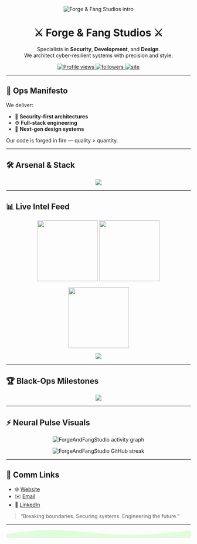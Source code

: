 <!-- Typing Banner -->
<p align="center">
  <img src="https://readme-typing-svg.herokuapp.com?size=28&color=39FF14&width=850&lines=Forge+%26+Fang+Studios+%7C+Security+%7C+Development+%7C+Design;Engineering+Secure%2C+Scalable%2C+Futuristic+Systems." alt="Forge & Fang Studios intro">
</p>

<h1 align="center">⚔️ Forge & Fang Studios ⚔️</h1>
<p align="center">
  Specialists in <b>Security</b>, <b>Development</b>, and <b>Design</b>.<br/>
  We architect cyber-resilient systems with precision and style.
</p>

<p align="center">
  <a href="https://komarev.com/ghpvc/?username=ForgeAndFangStudio&style=for-the-badge&color=39FF14">
    <img src="https://komarev.com/ghpvc/?username=ForgeAndFangStudio&style=for-the-badge&color=39FF14" alt="Profile views"/>
  </a>
  <a href="https://github.com/ForgeAndFangStudio">
    <img alt="followers" src="https://img.shields.io/github/followers/ForgeAndFangStudio?style=for-the-badge&color=00F0FF">
  </a>
  <a href="https://forgeandfangstudio.com">
    <img alt="site" src="https://img.shields.io/badge/Website-forgeandfangstudio.com-black?style=for-the-badge&logo=torbrowser&logoColor=39FF14">
  </a>
</p>

---

## 🧭 Ops Manifesto
We deliver:
- 🔐 **Security-first architectures**  
- ⚙️ **Full-stack engineering**  
- 🎨 **Next-gen design systems**  

Our code is forged in fire — quality > quantity.

---

## 🛠️ Arsenal & Stack
<p align="center">
  <img src="https://skillicons.dev/icons?i=linux,docker,kubernetes,nginx,aws,azure,gcp,terraform,postgres,redis,python,go,ts,react,nextjs,tailwind,figma,git,githubactions&perline=10" />
</p>

---

## 📊 Live Intel Feed
<p align="center">
  <img height="165" src="https://github-readme-stats.vercel.app/api?username=ForgeAndFangStudio&show_icons=true&rank_icon=github&hide_title=true&theme=radical" />
  <img height="165" src="https://streak-stats.demolab.com?user=ForgeAndFangStudio&theme=radical&hide_longest_streak=true" />
</p>

<p align="center">
  <img height="165" src="https://github-readme-stats.vercel.app/api/top-langs/?username=ForgeAndFangStudio&layout=compact&langs_count=8&theme=radical" />
</p>

<p align="center">
  <a href="https://github-profile-trophy.vercel.app/?username=ForgeAndFangStudio">
    <img src="https://github-profile-trophy.vercel.app/?username=ForgeAndFangStudio&theme=matrix&margin-w=12&no-frame=true&row=1&column=6" />
  </a>
</p>

---

## 🏆 Black-Ops Milestones
<p align="center">
  <img src="https://github-contributor-stats.vercel.app/api?username=ForgeAndFangStudio&combine_all_yearly_contributions=true&theme=dark" />
</p>

---

## ⚡ Neural Pulse Visuals
<p align="center">
  <!-- Activity graph (cyberpunk theme) -->
  <img
    src="https://github-readme-activity-graph.vercel.app/graph?username=ForgeAndFangStudio&bg_color=000000&color=39ff14&line=00f0ff&point=ff0055&hide_border=true&radius=8"
    alt="ForgeAndFangStudio activity graph" />
</p>

<p align="center">
  <!-- Streak (reinforced cyber look) -->
  <img
    src="https://streak-stats.demolab.com?user=ForgeAndFangStudio&theme=highcontrast&hide_longest_streak=true"
    alt="ForgeAndFangStudio GitHub streak" />
</p>

---

## 📡 Comm Links
- 🌐 [Website](https://forgeandfangstudio.com)  
- ✉️ [Email](mailto:forgeandfang@mail.com)  
- 🔗 [LinkedIn](https://www.linkedin.com/in/forgeandfangstudio)  

> “Breaking boundaries. Securing systems. Engineering the future.”

---

<!-- Cyberpunk neon footer -->
<p align="center">
  <svg width="100%" height="64" viewBox="0 0 1440 64" xmlns="http://www.w3.org/2000/svg" preserveAspectRatio="none">
    <path d="M0,32 C120,16 240,0 360,0 C480,0 600,16 720,26.7 C840,37.3 960,42.7 1080,37.3 C1200,32 1320,16 1440,5.3 L1440,64 L0,64 Z"
          fill="#39FF14" fill-opacity="0.15"/>
  </svg>
</p>
